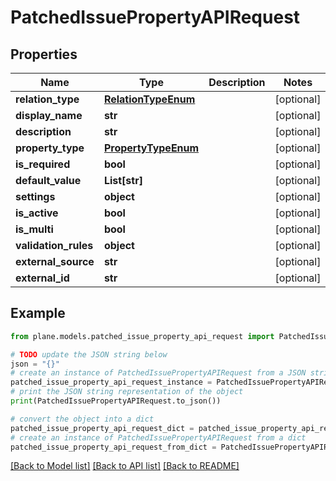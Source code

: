 # PatchedIssuePropertyAPIRequest


## Properties

Name | Type | Description | Notes
------------ | ------------- | ------------- | -------------
**relation_type** | [**RelationTypeEnum**](RelationTypeEnum.md) |  | [optional] 
**display_name** | **str** |  | [optional] 
**description** | **str** |  | [optional] 
**property_type** | [**PropertyTypeEnum**](PropertyTypeEnum.md) |  | [optional] 
**is_required** | **bool** |  | [optional] 
**default_value** | **List[str]** |  | [optional] 
**settings** | **object** |  | [optional] 
**is_active** | **bool** |  | [optional] 
**is_multi** | **bool** |  | [optional] 
**validation_rules** | **object** |  | [optional] 
**external_source** | **str** |  | [optional] 
**external_id** | **str** |  | [optional] 

## Example

```python
from plane.models.patched_issue_property_api_request import PatchedIssuePropertyAPIRequest

# TODO update the JSON string below
json = "{}"
# create an instance of PatchedIssuePropertyAPIRequest from a JSON string
patched_issue_property_api_request_instance = PatchedIssuePropertyAPIRequest.from_json(json)
# print the JSON string representation of the object
print(PatchedIssuePropertyAPIRequest.to_json())

# convert the object into a dict
patched_issue_property_api_request_dict = patched_issue_property_api_request_instance.to_dict()
# create an instance of PatchedIssuePropertyAPIRequest from a dict
patched_issue_property_api_request_from_dict = PatchedIssuePropertyAPIRequest.from_dict(patched_issue_property_api_request_dict)
```
[[Back to Model list]](../README.md#documentation-for-models) [[Back to API list]](../README.md#documentation-for-api-endpoints) [[Back to README]](../README.md)


